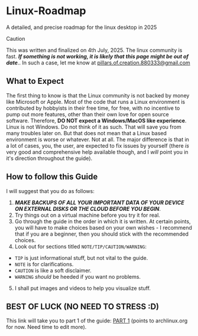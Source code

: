 # Linux-Roadmap
A detailed, and precise roadmap for the linux desktop in 2025

> [!CAUTION]
> This was written and finalized on 4th July, 2025. The linux community is fast. _**If something is not working, it is likely that this page might be out of date**_.. In such a case, let me know at pillars.of.creation.880333@gmail.com

## What to Expect
  The first thing to know is that the Linux community is not backed by money like Microsoft or Apple. Most of the code that runs a Linux environment is contributed by hobbyists in their free time, for free, with no incentive to pump out more features, other than their own love for open source software. Therefore, **DO NOT expect a Windows/MacOS like experience**. Linux is not Windows. Do not think of it as such. That will save you from many troubles later on.
But that does not mean that a Linux based environment is worse or whatever. Not at all. The major difference is that in a lot of cases, you, the user, are expected to fix issues by yourself (there *is* very good and comprehensive help available though, and I *will* point you in it's direction throughout the guide).

## How to follow this Guide
I will suggest that you do as follows:
1. _**MAKE BACKUPS OF ALL YOUR IMPORTANT DATA OF YOUR DEVICE ON EXTERNAL DISKS OR THE CLOUD BEFORE YOU BEGIN**_.
2. Try things out on a virtual machine before you try it for real.
3. Go through the guide in the order in which it is written. At certain points, you will have to make choices based on your own wishes - I recommend that if you are a beginner, then you should stick with the recommended choices.
4. Look out for sections titled `NOTE/TIP/CAUTION/WARNING`:
  - `TIP` is just informational stuff, but not vital to the guide.
  - `NOTE` is for clarifications.
  - `CAUTION` is like a soft disclaimer.
  - `WARNING` _should_ be heeded if you want no problems.
5. I shall put images and videos to help you visualize stuff.

## BEST OF LUCK (NO NEED TO STRESS :D)
This link will take you to part 1 of the guide: [PART 1](https://www.archlinux.org) (points to archlinux.org for now. Need time to edit more).
